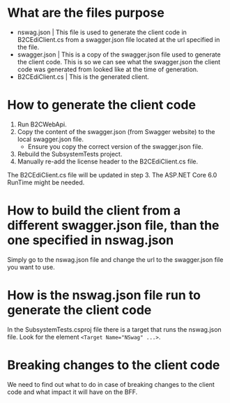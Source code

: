 
# What are the files purpose

- nswag.json | This file is used to generate the client code in B2CEdiClient.cs from a swagger.json file located at the url specified in the file.
- swagger.json | This is a copy of the swagger.json file used to generate the client code. This is so we can see what the swagger.json the client code was generated from looked like at the time of generation.
- B2CEdiClient.cs | This is the generated client.

# How to generate the client code

1. Run B2CWebApi.
2. Copy the content of the swagger.json (from Swagger website) to the local swagger.json file. 
   - Ensure you copy the correct version of the swagger.json file. 
3. Rebuild the SubsystemTests project.
4. Manually re-add the license header to the B2CEdiClient.cs file.

The B2CEdiClient.cs file will be updated in step 3.
The ASP.NET Core 6.0 RunTime might be needed.

# How to build the client from a different swagger.json file, than the one specified in nswag.json

Simply go to the nswag.json file and change the url to the swagger.json file you want to use.

# How is the nswag.json file run to generate the client code

In the SubsystemTests.csproj file there is a target that runs the nswag.json file. Look for the element `<Target Name="NSwag" ...>`.

# Breaking changes to the client code

We need to find out what to do in case of breaking changes to the client code and what impact it will have on the BFF.
